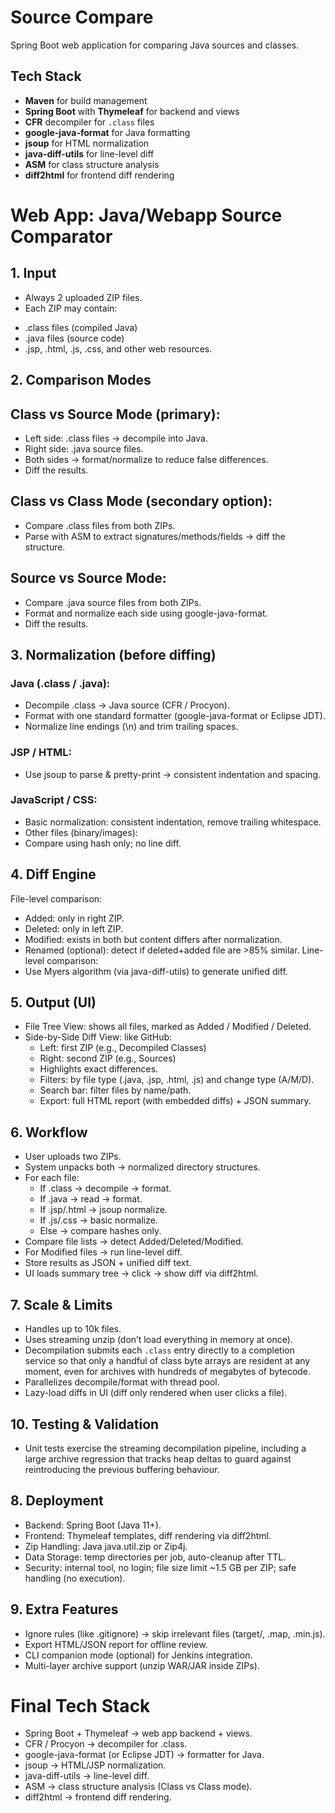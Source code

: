 # Source Compare

Spring Boot web application for comparing Java sources and classes.

## Tech Stack

- **Maven** for build management
- **Spring Boot** with **Thymeleaf** for backend and views
- **CFR** decompiler for `.class` files
- **google-java-format** for Java formatting
- **jsoup** for HTML normalization
- **java-diff-utils** for line-level diff
- **ASM** for class structure analysis
- **diff2html** for frontend diff rendering

# Web App: Java/Webapp Source Comparator

## 1. Input

- Always 2 uploaded ZIP files.
- Each ZIP may contain:

+ .class files (compiled Java)
+ .java files (source code)
+ .jsp, .html, .js, .css, and other web resources.

## 2. Comparison Modes

## Class vs Source Mode (primary):

- Left side: .class files → decompile into Java.
- Right side: .java source files.
- Both sides → format/normalize to reduce false differences.
- Diff the results.

## Class vs Class Mode (secondary option):

- Compare .class files from both ZIPs.
- Parse with ASM to extract signatures/methods/fields → diff the structure.

## Source vs Source Mode:

- Compare .java source files from both ZIPs.
- Format and normalize each side using google-java-format.
- Diff the results.

## 3. Normalization (before diffing)

### Java (.class / .java):

- Decompile .class → Java source (CFR / Procyon).
- Format with one standard formatter (google-java-format or Eclipse JDT).
- Normalize line endings (\n) and trim trailing spaces.

### JSP / HTML:

- Use jsoup to parse & pretty-print → consistent indentation and spacing.

### JavaScript / CSS:

- Basic normalization: consistent indentation, remove trailing whitespace.
- Other files (binary/images):
- Compare using hash only; no line diff.

## 4. Diff Engine

File-level comparison:

- Added: only in right ZIP.
- Deleted: only in left ZIP.
- Modified: exists in both but content differs after normalization.
- Renamed (optional): detect if deleted+added file are >85% similar.
  Line-level comparison:
- Use Myers algorithm (via java-diff-utils) to generate unified diff.

## 5. Output (UI)

- File Tree View: shows all files, marked as Added / Modified / Deleted.
- Side-by-Side Diff View: like GitHub:
    + Left: first ZIP (e.g., Decompiled Classes)
    + Right: second ZIP (e.g., Sources)
    + Highlights exact differences.
    + Filters: by file type (.java, .jsp, .html, .js) and change type (A/M/D).
    + Search bar: filter files by name/path.
    + Export: full HTML report (with embedded diffs) + JSON summary.

## 6. Workflow

- User uploads two ZIPs.
- System unpacks both → normalized directory structures.
- For each file:
    + If .class → decompile → format.
    + If .java → read → format.
    + If .jsp/.html → jsoup normalize.
    + If .js/.css → basic normalize.
    + Else → compare hashes only.
- Compare file lists → detect Added/Deleted/Modified.
- For Modified files → run line-level diff.
- Store results as JSON + unified diff text.
- UI loads summary tree → click → show diff via diff2html.

## 7. Scale & Limits

- Handles up to 10k files.
- Uses streaming unzip (don’t load everything in memory at once).
- Decompilation submits each `.class` entry directly to a completion service so that
  only a handful of class byte arrays are resident at any moment, even for archives
  with hundreds of megabytes of bytecode.
- Parallelizes decompile/format with thread pool.
- Lazy-load diffs in UI (diff only rendered when user clicks a file).

## 10. Testing & Validation

- Unit tests exercise the streaming decompilation pipeline, including a large archive
  regression that tracks heap deltas to guard against reintroducing the previous
  buffering behaviour.

## 8. Deployment

- Backend: Spring Boot (Java 11+).
- Frontend: Thymeleaf templates, diff rendering via diff2html.
- Zip Handling: Java java.util.zip or Zip4j.
- Data Storage: temp directories per job, auto-cleanup after TTL.
- Security: internal tool, no login; file size limit ~1.5 GB per ZIP; safe handling (no execution).

## 9. Extra Features

- Ignore rules (like .gitignore) → skip irrelevant files (target/, .map, .min.js).
- Export HTML/JSON report for offline review.
- CLI companion mode (optional) for Jenkins integration.
- Multi-layer archive support (unzip WAR/JAR inside ZIPs).

# Final Tech Stack

- Spring Boot + Thymeleaf → web app backend + views.
- CFR / Procyon → decompiler for .class.
- google-java-format (or Eclipse JDT) → formatter for Java.
- jsoup → HTML/JSP normalization.
- java-diff-utils → line-level diff.
- ASM → class structure analysis (Class vs Class mode).
- diff2html → frontend diff rendering.
